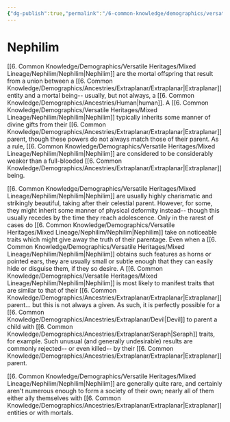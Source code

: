 ```yaml
---
{"dg-publish":true,"permalink":"/6-common-knowledge/demographics/versatile-heritages/mixed-lineage/nephilim/nephilim/","noteIcon":""}
---
```


# Nephilim

[[6. Common Knowledge/Demographics/Versatile Heritages/Mixed Lineage/Nephilim/Nephilim\|Nephilim]] are the mortal offspring that result from a union between a [[6. Common Knowledge/Demographics/Ancestries/Extraplanar/Extraplanar\|Extraplanar]] entity and a mortal being-- usually, but not always, a [[6. Common Knowledge/Demographics/Ancestries/Human\|human]]. A [[6. Common Knowledge/Demographics/Versatile Heritages/Mixed Lineage/Nephilim/Nephilim\|Nephilim]] typically inherits some manner of divine gifts from their [[6. Common Knowledge/Demographics/Ancestries/Extraplanar/Extraplanar\|Extraplanar]] parent, though these powers do not always match those of their parent. As a rule, [[6. Common Knowledge/Demographics/Versatile Heritages/Mixed Lineage/Nephilim/Nephilim\|Nephilim]] are considered to be considerably weaker than a full-blooded [[6. Common Knowledge/Demographics/Ancestries/Extraplanar/Extraplanar\|Extraplanar]] being. 

[[6. Common Knowledge/Demographics/Versatile Heritages/Mixed Lineage/Nephilim/Nephilim\|Nephilim]] are usually highly charismatic and strikingly beautiful, taking after their celestial parent. However, for some, they might inherit some manner of physical deformity instead-- though this usually recedes by the time they reach adolescence. Only in the rarest of cases do [[6. Common Knowledge/Demographics/Versatile Heritages/Mixed Lineage/Nephilim/Nephilim\|Nephilim]] take on noticeable traits which might give away the truth of their parentage. Even when a [[6. Common Knowledge/Demographics/Versatile Heritages/Mixed Lineage/Nephilim/Nephilim\|Nephilim]] obtains such features as horns or pointed ears, they are usually small or subtle enough that they can easily hide or disguise them, if they so desire. A [[6. Common Knowledge/Demographics/Versatile Heritages/Mixed Lineage/Nephilim/Nephilim\|Nephilim]] is most likely to manifest traits that are similar to that of their [[6. Common Knowledge/Demographics/Ancestries/Extraplanar/Extraplanar\|Extraplanar]] parent... but this is not always a given. As such, it is perfectly possible for a [[6. Common Knowledge/Demographics/Ancestries/Extraplanar/Devil\|Devil]] to parent a child with [[6. Common Knowledge/Demographics/Ancestries/Extraplanar/Seraph\|Seraph]] traits, for example. Such unusual (and generally undesirable) results are commonly rejected-- or even killed-- by their [[6. Common Knowledge/Demographics/Ancestries/Extraplanar/Extraplanar\|Extraplanar]] parent.

[[6. Common Knowledge/Demographics/Versatile Heritages/Mixed Lineage/Nephilim/Nephilim\|Nephilim]] are generally quite rare, and certainly aren't numerous enough to form a society of their own; nearly all of them either ally themselves with [[6. Common Knowledge/Demographics/Ancestries/Extraplanar/Extraplanar\|Extraplanar]] entities or with mortals. 


